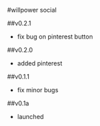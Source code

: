 #willpower social

##v0.2.1
- fix bug on pinterest button

##v0.2.0
- added pinterest

##v0.1.1
- fix minor bugs

##v0.1a
- launched
